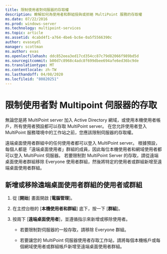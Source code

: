 ```yaml
---
title: 限制使用者對伺服器的存取權
description: 瞭解如何為使用者和群組授與或拒絕 MultiPoint 服務的存取權
ms.date: 07/22/2016
ms.prod: windows-server
ms.technology: multipoint-services
ms.topic: article
ms.assetid: 4cabd4f1-a764-4be6-bc6e-0a5f5566390c
author: evaseydl
manager: scottman
ms.author: evas
ms.openlocfilehash: ddc852eea3ed17cd354cc87c79d82066f989bd5d
ms.sourcegitcommit: b00d7c8968c4adc8f699dbee694afe6ed36bc9de
ms.translationtype: MT
ms.contentlocale: zh-TW
ms.lasthandoff: 04/08/2020
ms.locfileid: "80820251"
---
```

# <a name="limit-users-access-to-the-multipoint-server"></a>限制使用者對 Multipoint 伺服器的存取
無論您是將 MultiPoint server 加入 Active Directory 網域，或使用本機使用者帳戶，所有使用者預設都可以存取 MultiPoint server。 在您允許使用者登入 MultiPoint 服務環境中的工作站之前，您應該限制伺服器的存取權。  
  
遠端桌面使用者群組中的任何使用者都可以登入 MultiPoint server。 根據預設，每個人都是「遠端桌面使用者」群組的成員，因此每位本機使用者和網域使用者都可以登入 MultiPoint 伺服器。 若要限制對 MultiPoint Server 的存取，請從遠端桌面使用者群組移除 Everyone 使用者群組，然後將特定的使用者或群組新增至遠端桌面使用者群組。  
  
## <a name="add-or-remove-users-or-groups-to-the-remote-desktop-users-group"></a>新增或移除遠端桌面使用者群組的使用者或群組  
  
1.  從 [**開始**] 畫面開啟 [**電腦管理**]。  
  
2.  在主控台樹的 [**本機使用者和群組**] 底下，按一下 [**群組**]。  
  
3.  按兩下 [**遠端桌面使用者**]，並遵循指示來新增或移除使用者。  
  
    -   若要限制對伺服器的一般存取，請移除 Everyone 群組。  
  
    -   若要讓您的 MultiPoint 伺服器使用者存取工作站，請將每個本機帳戶或每個網域使用者或群組帳戶新增至遠端桌面使用者群組。  